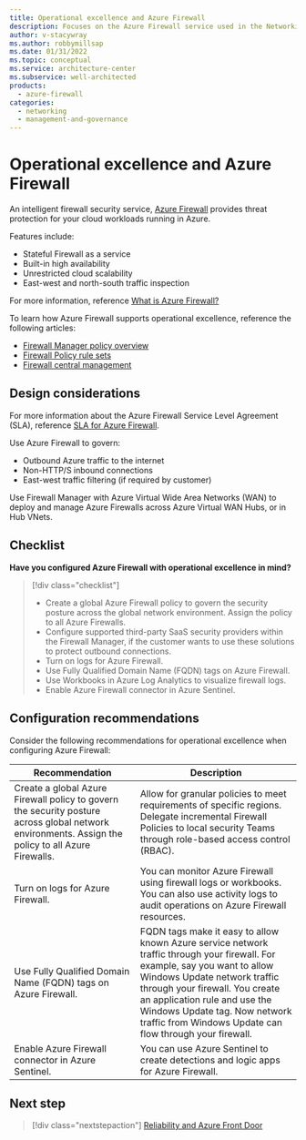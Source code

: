 ```yaml
---
title: Operational excellence and Azure Firewall
description: Focuses on the Azure Firewall service used in the Networking solution to provide design considerations, best-practice, and configuration recommendations related to Operational excellence.
author: v-stacywray
ms.author: robbymillsap
ms.date: 01/31/2022
ms.topic: conceptual
ms.service: architecture-center
ms.subservice: well-architected
products:
  - azure-firewall
categories:
  - networking
  - management-and-governance
---
```


# Operational excellence and Azure Firewall

An intelligent firewall security service, [Azure Firewall](/azure/firewall/) provides threat protection for your cloud workloads running in Azure.

Features include:

- Stateful Firewall as a service
- Built-in high availability
- Unrestricted cloud scalability
- East-west and north-south traffic inspection

For more information, reference [What is Azure Firewall?](/azure/firewall/overview)

To learn how Azure Firewall supports operational excellence, reference the following articles:

- [Firewall Manager policy overview](/azure/firewall-manager/policy-overview)
- [Firewall Policy rule sets](/azure/firewall/policy-rule-sets)
- [Firewall central management](/azure/firewall/central-management)

## Design considerations

For more information about the Azure Firewall Service Level Agreement (SLA), reference [SLA for Azure Firewall](https://azure.microsoft.com/support/legal/sla/azure-firewall/v1_1/).

Use Azure Firewall to govern:

- Outbound Azure traffic to the internet
- Non-HTTP/S inbound connections
- East-west traffic filtering (if required by customer)

Use Firewall Manager with Azure Virtual Wide Area Networks (WAN) to deploy and manage Azure Firewalls across Azure Virtual WAN Hubs, or in Hub VNets.

## Checklist

**Have you configured Azure Firewall with operational excellence in mind?**

> [!div class="checklist"]
> - Create a global Azure Firewall policy to govern the security posture across the global network environment. Assign the policy to all Azure Firewalls.
> - Configure supported third-party SaaS security providers within the Firewall Manager, if the customer wants to use these solutions to protect outbound connections.
> - Turn on logs for Azure Firewall.
> - Use Fully Qualified Domain Name (FQDN) tags on Azure Firewall.
> - Use Workbooks in Azure Log Analytics to visualize firewall logs.
> - Enable Azure Firewall connector in Azure Sentinel.

## Configuration recommendations

Consider the following recommendations for operational excellence when configuring Azure Firewall:

|Recommendation|Description|
|--------------|-----------|
|Create a global Azure Firewall policy to govern the security posture across global network environments. Assign the policy to all Azure Firewalls.|Allow for granular policies to meet requirements of specific regions. Delegate incremental Firewall Policies to local security Teams through role-based access control (RBAC).|
|Turn on logs for Azure Firewall.|You can monitor Azure Firewall using firewall logs or workbooks. You can also use activity logs to audit operations on Azure Firewall resources.|
|Use Fully Qualified Domain Name (FQDN) tags on Azure Firewall.|FQDN tags make it easy to allow known Azure service network traffic through your firewall. For example, say you want to allow Windows Update network traffic through your firewall. You create an application rule and use the Windows Update tag. Now network traffic from Windows Update can flow through your firewall.|
|Enable Azure Firewall connector in Azure Sentinel.|You can use Azure Sentinel to create detections and logic apps for Azure Firewall.|

## Next step

> [!div class="nextstepaction"]
> [Reliability and Azure Front Door](../azure-front-door/reliability.md)
